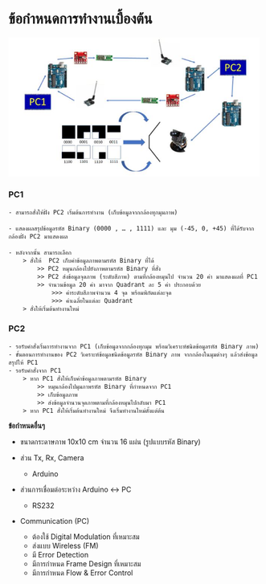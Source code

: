 # **ข้อกำหนดการทำงานเบื้องต้น**

<img src="https://github.com/phoom1477/FM_CameraControl/blob/master/Preview.JPG" alt="preview" width="500">

### **PC1**
```
- สามารถสั่งให้ฝั่ง PC2 เริ่มต้นการทำงาน (เก็บข้อมูลจากกล้องทุกมุมภาพ)

- แสดงผลสรุปข้อมูลรหัส Binary (0000 , … , 1111) และ มุม (-45, 0, +45) ที่ได้รับจากกล้องฝั่ง PC2 มาแสดงผล

- หลังจากนั้น สามารถเลือก
    > สั่งให้  PC2 เก็บค่าข้อมูลภาพตามรหัส Binary ที่ได้
        >> PC2 หมุนกล้องไปยังภาพตามรหัส Binary ที่สั่ง
        >> PC2 ส่งข้อมูลจุดภาพ (ระดับสีภาพ) ตามที่กล้องหมุนไป จำนวน 20 ค่า มาแสดงผลที่ PC1
        >> จำนวนข้อมูล 20 ค่า มาจาก Quadrant ละ 5 ค่า ประกอบด้วย
            >>> ค่าระดับสีภาพจำนวน 4 จุด พร้อมพิกัดแต่ละจุด
            >>> ค่าเฉลี่ยในแต่ละ Quadrant
    > สั่งให้เริ่มต้นทำงานใหม่
```


### **PC2**
```
- รอรับคำสั่งเริ่มการทำงานจาก PC1 (เก็บข้อมูลจากกล้องทุกมุม พร้อมวิเคราะห์ชนิดข้อมูลรหัส Binary ภาพ)
- ขั้นตอนการทำงานของ PC2 วิเคราะห์ข้อมูลชนิดข้อมูลรหัส Binary ภาพ จากกล้องในมุมต่างๆ แล้วส่งข้อมูลสรุปให้ PC1
- รอรับคำสั่งจาก PC1
    > หาก PC1 สั่งให้เก็บค่าข้อมูลภาพตามรหัส Binary
        >> หมุนกล้องไปมุมภาพรหัส Binary ที่กำหนดจาก PC1
        >> เก็บข้อมูลภาพ
        >> ส่งข้อมูลจำนวนจุดภาพตามที่กล้องหมุนไปกลับมา PC1
    > หาก PC1 สั่งให้เริ่มต้นทำงานใหม่ จึงเริ่มทำงานใหม่ตั้งแต่ต้น
```

**ข้อกำหนดอื่นๆ**

- ขนาดกระดาษภาพ 10x10 cm จำนวน 16 แผ่น (รูปแบบรหัส Binary)

- ส่วน Tx, Rx, Camera
    - Arduino
- ส่วนการเชื่อมต่อระหว่าง Arduino <-> PC
    - RS232

- Communication (PC)
    - ต้องใช้ Digital Modulation ที่เหมาะสม
    - ส่งแบบ Wireless (FM)
    - มี Error Detection
    - มีการกำหนด Frame Design ที่เหมาะสม
    - มีการกำหนด Flow & Error Control